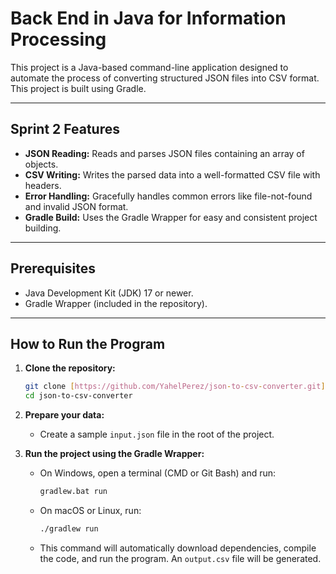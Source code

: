 # Back End in Java for Information Processing

This project is a Java-based command-line application designed to automate the process of converting structured JSON files into CSV format. This project is built using Gradle.

---
## Sprint 2 Features

* **JSON Reading:** Reads and parses JSON files containing an array of objects.
* **CSV Writing:** Writes the parsed data into a well-formatted CSV file with headers.
* **Error Handling:** Gracefully handles common errors like file-not-found and invalid JSON format.
* **Gradle Build:** Uses the Gradle Wrapper for easy and consistent project building.

---
## Prerequisites

* Java Development Kit (JDK) 17 or newer.
* Gradle Wrapper (included in the repository).

---
## How to Run the Program

1.  **Clone the repository:**
    ```bash
    git clone [https://github.com/YahelPerez/json-to-csv-converter.git](https://github.com/YahelPerez/json-to-csv-converter.git)
    cd json-to-csv-converter
    ```

2.  **Prepare your data:**
    * Create a sample `input.json` file in the root of the project.

3.  **Run the project using the Gradle Wrapper:**
    * On Windows, open a terminal (CMD or Git Bash) and run:
        ```bash
        gradlew.bat run
        ```
    * On macOS or Linux, run:
        ```bash
        ./gradlew run
        ```
    * This command will automatically download dependencies, compile the code, and run the program. An `output.csv` file will be generated.